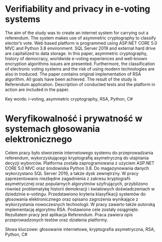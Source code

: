 # Verifiability and privacy in e-voting systems
 
The aim of the study was to create an internet system for carrying out a referendum.
The system makes use of asymmetric cryptography to classify elector’s vote. Web based platform is programmed using ASP.NET CORE 5.0 MVC and Python 3.8 environment. SQL Server 2019 and external hard drive are capitalized to data storage.
In this paper, asymmetric cryptography, history of democracy, worldwide e-voting
experiences and well-known encryption algorithms issues are presented. Furthermore, the classification of electronic voting systems and the risk of using modern technologies are also in troduced. The paper contains original implementation of RSA algorithm. All goals have been
achieved. The result of the study is Referendum application.
Description of conducted tests and the platform in action are included in the paper.

Key words: i-voting, asymmetric cryptography, RSA, Python, C#

# Weryfikowalność i prywatność w systemach głosowania elektronicznego

Celem pracy było stworzenie internetowego systemu do przeprowadzania referendum, wykorzystującego kryptografię asymetryczną do utajniania decyzji wyborców. Platforma
została zaprogramowana z uzyciem ASP.NET CORE 5.0 MVC oraz środowiska Python 3.8. Do magazynowania danych wykorzystano SQL Server 2019, a także dysk zewnętrzny.
W pracy zaprezentowano niezbędne zagadnienia z zakresu kryptografii asymetrycznej oraz popularnych algorytmów szyfrujących, przyblizono również problematykę historii demokracji i światowych doświadczeniach w dziedzinie e-votingu. Przedstawiono kryteria klasyfikacji systemów do głosowania elektronicznego oraz opisano zagrożenia wynikające z wykorzystania nowoczesnych technologii. W pracy zawarto także autorską implementację algorytmu RSA. Postawione cele zostały osiągnięte. Rezultatem pracy jest aplikacja Referendum. Praca zawiera opis przeprowadzonych testów oraz działania platformy.

Słowa kluczowe: głosowanie internetowe, kryptografia asymetryczna, RSA, Python, C#

